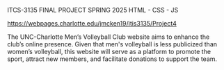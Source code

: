 ITCS-3135 FINAL PROJECT SPRING 2025 HTML - CSS - JS

https://webpages.charlotte.edu/jmcken19/itis3135/Project4

The UNC-Charlotte Men’s Volleyball Club website aims to enhance the club’s online presence. Given that men's volleyball is less publicized than women’s volleyball, this website will serve as a platform to promote the sport, attract new members, and facilitate donations to support the team.
